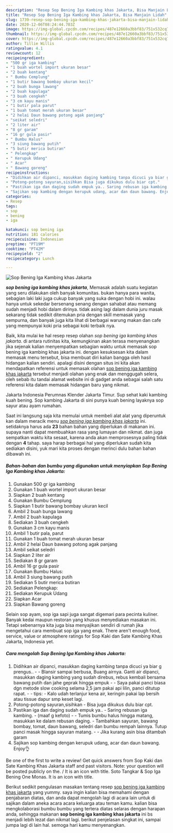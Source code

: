 ```yaml
---
description: "Resep Sop Bening Iga Kambing khas Jakarta, Bisa Manjain Lidah"
title: "Resep Sop Bening Iga Kambing khas Jakarta, Bisa Manjain Lidah"
slug: 1739-resep-sop-bening-iga-kambing-khas-jakarta-bisa-manjain-lidah
date: 2020-12-06T08:24:44.703Z
image: https://img-global.cpcdn.com/recipes/487e12660a3bbf83/751x532cq70/sop-bening-iga-kambing-khas-jakarta-foto-resep-utama.jpg
thumbnail: https://img-global.cpcdn.com/recipes/487e12660a3bbf83/751x532cq70/sop-bening-iga-kambing-khas-jakarta-foto-resep-utama.jpg
cover: https://img-global.cpcdn.com/recipes/487e12660a3bbf83/751x532cq70/sop-bening-iga-kambing-khas-jakarta-foto-resep-utama.jpg
author: Tillie Willis
ratingvalue: 4.1
reviewcount: 12
recipeingredient:
- "500 gr iga kambing"
- "1 buah wortel import ukuran besar"
- "2 buah kentang"
- " Bumbu Cemplung"
- "1 butir bawang bombay ukuran kecil"
- "2 buah bunga lawang"
- "2 buah kapulaga"
- "3 buah cengkeh"
- "3 cm kayu manis"
- "1 butir pala parut"
- "1 buah tomat merah ukuran besar"
- "2 helai Daun bawang potong agak panjang"
- "seikat seledri"
- "2 liter air"
- "8 gr garam"
- "16 gr gula pasir"
- " Bumbu Halus"
- "3 siung bawang putih"
- "5 butir merica butiran"
- " Pelengkap"
- " Kerupuk Udang"
- " Acar"
- " Bawang goreng"
recipeinstructions:
- "Didihkan air dipanci, masukkan daging kambing tanpa dicuci ya biar g prengus..  Blansir sampai berbusa, Buang airnya. Ganti air dipanci, masukkan daging kambing yang sudah direbus, rebus kembali bersama bawang putih dan jahe geprak hingga empuk  Saya pakai panci biasa dgn metode slow cooking selama 2,5 jam pakai api lilin, panci ditutup rapat.  tips: Kalo udah terlanjur kena air, keringin pakai lap bersih atau tissue dapur smp keset lagi."
- "Potong-potong sayuran,sisihkan Bisa juga dikukus dulu biar cpt."
- "Pastikan iga dan daging sudah empuk ya.. Saring rebusan iga kambing. (maaf g kefoto)  Tumis bumbu halus hingga matang, masukkan ke dalam rebusan daging. Tambahkan sayuran, bawang bombay, tomat, daun bawang, seledri dan bumbu rempah lainnya. Tutup panci masak hingga sayuran matang.  Jika kurang asin bisa ditambah garam"
- "Sajikan sop kambing dengan kerupuk udang, acar dan daun bawang. Enjoy👌"
categories:
- Resep
tags:
- sop
- bening
- iga

katakunci: sop bening iga 
nutrition: 181 calories
recipecuisine: Indonesian
preptime: "PT19M"
cooktime: "PT42M"
recipeyield: "2"
recipecategory: Lunch

---
```



![Sop Bening Iga Kambing khas Jakarta](https://img-global.cpcdn.com/recipes/487e12660a3bbf83/751x532cq70/sop-bening-iga-kambing-khas-jakarta-foto-resep-utama.jpg)

<b><i>sop bening iga kambing khas jakarta</i></b>, Memasak adalah suatu kegiatan yang seru dilakukan oleh banyak komunitas. bukan hanya para wanita, sebagian laki laki juga cukup banyak yang suka dengan hobi ini. walau hanya untuk sekedar bersenang senang dengan sahabat atau memang sudah menjadi hobi dalam dirinya. tidak asing lagi dalam dunia juru masak sekarang tidak sedikit ditemukan pria dengan skill memasak yang sempurna, dan banyak juga kita lihat di berbagai warung makan dan cafe yang mempunyai koki pria sebagai koki terbaik nya.

Baik, kita mulai ke hal resep resep olahan <i>sop bening iga kambing khas jakarta</i>. di antara rutinitas kita, kemungkinan akan terasa menyenangkan jika sejenak kalian menyempatkan sebagian waktu untuk memasak sop bening iga kambing khas jakarta ini. dengan kesuksesan kita dalam memasak menu tersebut, bisa membuat diri kalian bangga oleh hasil hidangan kalian sendiri. apalagi disini dengan situs ini kita akan mendapatkan referensi untuk memasak olahan <u>sop bening iga kambing khas jakarta</u> tersebut menjadi olahan yang enak dan menggugah selera, oleh sebab itu tandai alamat website ini di gadget anda sebagai salah satu referensi kita dalam memasak hidangan baru yang nikmat.

Jakarta Indonesia Perumnas Klender Jakarta Timur. Sup sehat kaki kambing kuah bening. Sop kambing Jakarta di sini punya kuah bening layaknya sop sayur atau ayam rumahan.


Saat ini langsung saja kita memulai untuk membeli alat alat yang diperuntuk kan dalam meracik menu <u><i>sop bening iga kambing khas jakarta</i></u> ini. setidaknya harus ada <b>23</b> bahan bahan yang diperlukan di makanan ini. supaya nanti dapat membuahkan rasa yang lumayan dan nikmat. dan juga sempatkan waktu kita sesaat, karena anda akan memprosesnya paling tidak dengan <b>4</b> tahap. saya harap berbagai hal yang diperlukan sudah kita sediakan disini, yuk mari kita proses dengan merinci dulu bahan bahan dibawah ini.

<!--inarticleads1-->

##### Bahan-bahan dan bumbu yang digunakan untuk menyiapkan Sop Bening Iga Kambing khas Jakarta:

1. Gunakan 500 gr iga kambing
1. Gunakan 1 buah wortel import ukuran besar
1. Siapkan 2 buah kentang
1. Gunakan  Bumbu Cemplung
1. Siapkan 1 butir bawang bombay ukuran kecil
1. Ambil 2 buah bunga lawang
1. Ambil 2 buah kapulaga
1. Sediakan 3 buah cengkeh
1. Gunakan 3 cm kayu manis
1. Ambil 1 butir pala, parut
1. Gunakan 1 buah tomat merah ukuran besar
1. Ambil 2 helai Daun bawang potong agak panjang
1. Ambil seikat seledri
1. Siapkan 2 liter air
1. Sediakan 8 gr garam
1. Ambil 16 gr gula pasir
1. Gunakan  Bumbu Halus:
1. Ambil 3 siung bawang putih
1. Sediakan 5 butir merica butiran
1. Sediakan  Pelengkap:
1. Sediakan  Kerupuk Udang
1. Siapkan  Acar
1. Siapkan  Bawang goreng


Selain sop ayam, sop iga sapi juga sangat digemari para pecinta kuliner. Banyak kedai maupun restoran yang khusus menyediakan masakan ini. Tetapi sebenarnya kita juga bisa menyajikan sendiri di rumah jika mengetahui cara membuat sop iga yang enak. There aren&#39;t enough food, service, value or atmosphere ratings for Sop Kaki dan Sate Kambing Khas Jakarta, Indonesia yet. 

<!--inarticleads2-->

##### Cara mengolah Sop Bening Iga Kambing khas Jakarta:

1. Didihkan air dipanci, masukkan daging kambing tanpa dicuci ya biar g prengus.. -  - Blansir sampai berbusa, Buang airnya. Ganti air dipanci, masukkan daging kambing yang sudah direbus, rebus kembali bersama bawang putih dan jahe geprak hingga empuk -  - Saya pakai panci biasa dgn metode slow cooking selama 2,5 jam pakai api lilin, panci ditutup rapat. -  - tips: - Kalo udah terlanjur kena air, keringin pakai lap bersih atau tissue dapur smp keset lagi.
1. Potong-potong sayuran,sisihkan - Bisa juga dikukus dulu biar cpt.
1. Pastikan iga dan daging sudah empuk ya.. - Saring rebusan iga kambing. - (maaf g kefoto) -  - Tumis bumbu halus hingga matang, masukkan ke dalam rebusan daging. - Tambahkan sayuran, bawang bombay, tomat, daun bawang, seledri dan bumbu rempah lainnya. Tutup panci masak hingga sayuran matang. -  - Jika kurang asin bisa ditambah garam
1. Sajikan sop kambing dengan kerupuk udang, acar dan daun bawang. Enjoy👌


Be one of the first to write a review! Get quick answers from Sop Kaki dan Sate Kambing Khas Jakarta staff and past visitors. Note: your question will be posted publicly on the. / It is an icon with title. Soto Tangkar &amp; Sop Iga Bening One Monas. It is an icon with title. 

Berikut sedikit pengulasan masakan tentang resep <u>sop bening iga kambing khas jakarta</u> yang yummy. saya ingin kalian bisa memahami dengan penjabaran diatas, dan anda dapat mengolah lagi di acara lain untuk di sajikan dalam aneka acara acara keluarga atau teman kamu. kalian bisa mengkolaborasi bumbu bumbu yang tertera diatas selaras dengan harapan anda, sehingga makanan <b>sop bening iga kambing khas jakarta</b> ini bs menjadi lebih lezat dan nikmat lagi. berikut penjelasan singkat ini, sampai jumpa lagi di lain hal. semoga hari kamu menyenangkan.
